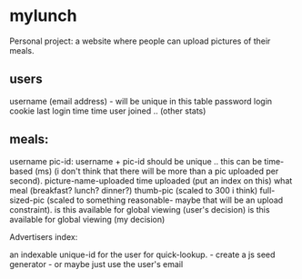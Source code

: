 mylunch
=======

Personal project: a website where people can upload pictures of their meals.

users
-
username (email address) - will be unique in this table
password 
login cookie
last login time
time user joined
 ..
(other stats)


meals:
-
username
pic-id: username + pic-id should be unique .. this can be time-based (ms)
        (i don't think that there will be more than a pic uploaded per second).
picture-name-uploaded
time uploaded (put an index on this)
what meal (breakfast? lunch? dinner?)
thumb-pic (scaled to 300 i think)
full-sized-pic (scaled to something reasonable- maybe that will be an upload constraint).
is this available for global viewing (user's decision)
is this available for global viewing (my decision)



Advertisers index:


an indexable unique-id for the user for quick-lookup.
    - create a js seed generator
    - or maybe just use the user's email

